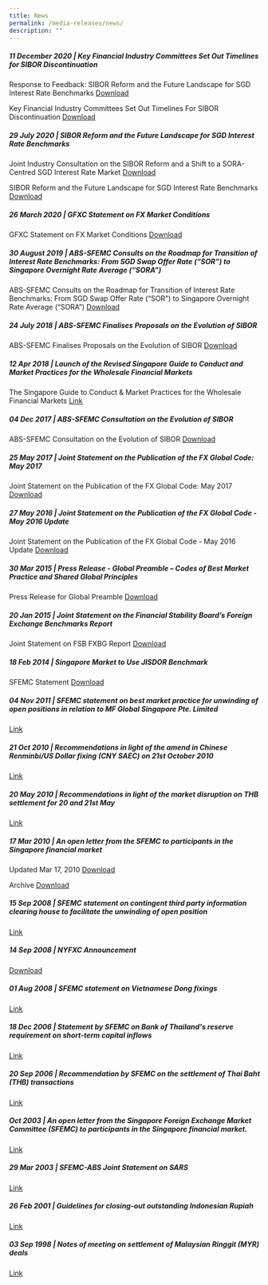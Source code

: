```yaml
---
title: News
permalink: /media-releases/news/
description: ""
---
```

##### 11 December 2020 | Key Financial Industry Committees Set Out Timelines for SIBOR Discontinuation ##### 
Response to Feedback: SIBOR Reform and the Future Landscape for SGD Interest Rate Benchmarks
[Download](/files/Media/Response%20to%20Feedback%20-%20SIBOR%20Reform%20and%20the%20Future%20Landscape%20for%20SGD%20Interest%20Rate%20Benchmarks.pdf)

Key Financial Industry Committees Set Out Timelines For SIBOR Discontinuation 
[Download](/files/Media/Key%20Financial%20Industry%20Committees%20Set%20Out%20Timelines%20For%20SIBOR%20Discontinuation.pdf)

##### 29 July 2020 | SIBOR Reform and the Future Landscape for SGD Interest Rate Benchmarks ##### 
Joint Industry Consultation on the SIBOR Reform and a Shift to a SORA-Centred SGD Interest Rate Market [Download](/files/Media/Joint%20Industry%20Consultation%20SIBOR%20Reform%20and%20Shift%20to%20SORA-Centered%20SGD%20Interest%20Rate%20Market.pdf) 

SIBOR Reform and the Future Landscape for SGD Interest Rate Benchmarks [Download](/files/Media/SIBOR%20Reform%20and%20the%20Future%20Landscape%20for%20SGD%20Interest%20Rate%20Benchmarks.pdf)

##### 26 March 2020 | GFXC Statement on FX Market Conditions #####
GFXC Statement on FX Market Conditions
[Download](/files/Media/GFXC%20Statement%20March%202020.pdf)

##### 30 August 2019 | ABS-SFEMC Consults on the Roadmap for Transition of Interest Rate Benchmarks: From SGD Swap Offer Rate (“SOR”) to Singapore Overnight Rate Average (“SORA”) #####
ABS-SFEMC Consults on the Roadmap for Transition of Interest Rate Benchmarks: From SGD Swap Offer Rate (“SOR”) to Singapore Overnight Rate Average (“SORA”)
[Download](/files/Media/30Aug2019-ABS-SFEMC%20Media%20Release%20on%20Roadmap%20for%20Transition%20of%20Interest%20Rate%20Benchmarks.pdf)

##### 24 July 2018 | ABS-SFEMC Finalises Proposals on the Evolution of SIBOR #####
ABS-SFEMC Finalises Proposals on the Evolution of SIBOR 
[Download](/files/Media/24Jul2018-ABS-SFEMC-finalises-proposal-evolution-SIBOR.pdf)

##### 12 Apr 2018 | Launch of the Revised Singapore Guide to Conduct and Market Practices for the Wholesale Financial Markets #####
The Singapore Guide to Conduct & Market Practices for the Wholesale Financial Markets [Link](/industry-good-practice/blue-book/)

##### 04 Dec 2017 | ABS-SFEMC Consultation on the Evolution of SIBOR #####
ABS-SFEMC Consultation on the Evolution of SIBOR
[Download](/files/Media/ABS-SFEMC-Consultation-on-the-Evolution-of-SIBOR.pdf)

##### 25 May 2017 |  Joint Statement on the Publication of the FX Global Code: May 2017 #####
Joint Statement on the Publication of the FX Global Code: May 2017
[Download](/files/Media/FINAL_For_publication_Joint_FXC_Statement.pdf)

##### 27 May 2016 | Joint Statement on the Publication of the FX Global Code - May 2016 Update #####
Joint Statement on the Publication of the FX Global Code - May 2016 Update
[Download](/files/Media/Joint_Statement_May_2016.pdf)

##### 30 Mar 2015 | Press Release - Global Preamble – Codes of Best Market Practice and Shared Global Principles #####
Press Release for Global Preamble
[Download](/files/Media/30_March_2015_Press_Release.pdf)

##### 20 Jan 2015 | Joint Statement on the Financial Stability Board’s Foreign Exchange Benchmarks Report #####
Joint Statement on FSB FXBG Report
[Download](/files/Media/Joint_Statement_on_FSB_FXBG_Report.pdf)

##### 18 Feb 2014 | Singapore Market to Use JISDOR Benchmark #####
SFEMC Statement
[Download](/files/Media/SFEMC_Statement_-_18_Feb_2014-FINAL.pdf)

##### 04 Nov 2011 | SFEMC statement on best market practice for unwinding of open positions in relation to MF Global Singapore Pte. Limited #####
[Link](/media-releases/Posts/2011-sfemc-statement-mf-global-singapore/)

#####  21 Oct 2010 | Recommendations in light of the amend in Chinese Renminbi/US Dollar fixing (CNY SAEC) on 21st October 2010 ##### 

[Link](/media-releases/Posts/2010-recommendations-cny-saec)

#####  20 May 2010 | Recommendations in light of the market disruption on THB settlement for 20 and 21st May ##### 

[Link](/media-releases/Posts/2010-recommendations-market-disruption-thb-settlement)

#####  17 Mar 2010 | An open letter from the SFEMC to participants in the Singapore financial market ##### 
Updated Mar 17, 2010
[Download](/files/Media/UPT_17Mar10.pdf)

Archive 
[Download](/files/Media/UPT_Archive.pdf)

#####  15 Sep 2008 | SFEMC statement on contingent third party information clearing house to facilitate the unwinding of open position  ##### 

[Link](/media-releases/Posts/2008-sfemc-statement-third-party-information-clearing-house)

#####  14 Sep 2008 |  NYFXC Announcement  ##### 
[Download](/files/Media/NYFX%20announcement_14Sep08.pdf)

#####  01 Aug 2008 | SFEMC statement on Vietnamese Dong fixings  ##### 

[Link](/media-releases/Posts/2008-sfemc-statement-vietnamese-dong-fixing)

#####  18 Dec 2006 | Statement by SFEMC on Bank of Thailand's reserve requirement on short-term capital inflows  ##### 

[Link](/media-releases/Posts/2006-sfemc-statement-bank-of-thailand-reserve-requirement)

#####  20 Sep 2006 | Recommendation by SFEMC on the settlement of Thai Baht (THB) transactions  ##### 

[Link](/media-releases/Posts/2006-recommendations-thai-baht-transaction-settlement)

#####  Oct 2003 |  An open letter from the Singapore Foreign Exchange Market Committee (SFEMC) to participants in the Singapore financial market.  ##### 

[Link](/media-releases/Posts/sfemc-open-letter-to-singapore-financial-market)

#####  29 Mar 2003 | SFEMC-ABS Joint Statement on SARS  ##### 

[Link](/media-releases/Posts/2003-sfemc-abs-joint-statement-on-sars)

##### 26 Feb 2001 | Guidelines for closing-out outstanding Indonesian Rupiah  ##### 

[Link](/media-releases/Posts/2001-guidelines-closing-outstanding-indonesian-rupiah)

##### 03 Sep 1998 | Notes of meeting on settlement of Malaysian Ringgit (MYR) deals #####

[Link](/media-releases/Posts/1998-meeting-notes-malaysian-ringgit-deal-settlement)